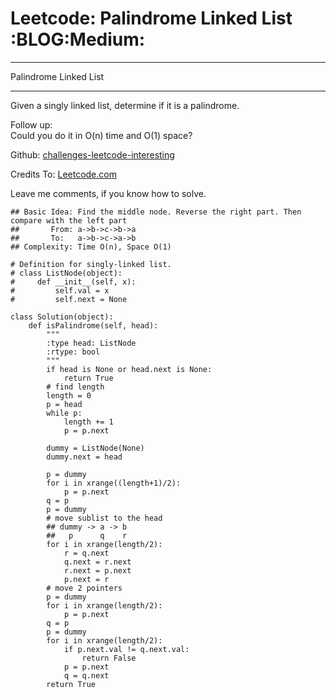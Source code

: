 # Leetcode: Palindrome Linked List     :BLOG:Medium:


---

Palindrome Linked List  

---

Given a singly linked list, determine if it is a palindrome.  

Follow up:  
Could you do it in O(n) time and O(1) space?  

Github: [challenges-leetcode-interesting](https://github.com/DennyZhang/challenges-leetcode-interesting/tree/master/palindrome-linked-list)  

Credits To: [Leetcode.com](https://leetcode.com/problems/palindrome-linked-list/description/)  

Leave me comments, if you know how to solve.  

    ## Basic Idea: Find the middle node. Reverse the right part. Then compare with the left part
    ##       From: a->b->c->b->a
    ##       To:   a->b->c->a->b
    ## Complexity: Time O(n), Space O(1)
    
    # Definition for singly-linked list.
    # class ListNode(object):
    #     def __init__(self, x):
    #         self.val = x
    #         self.next = None
    
    class Solution(object):
        def isPalindrome(self, head):
            """
            :type head: ListNode
            :rtype: bool
            """
            if head is None or head.next is None:
                return True
            # find length
            length = 0
            p = head
            while p:
                length += 1
                p = p.next
    
            dummy = ListNode(None)
            dummy.next = head
    
            p = dummy
            for i in xrange((length+1)/2):
                p = p.next
            q = p
            p = dummy
            # move sublist to the head
            ## dummy -> a -> b
            ##   p      q    r
            for i in xrange(length/2):
                r = q.next
                q.next = r.next
                r.next = p.next
                p.next = r
            # move 2 pointers
            p = dummy
            for i in xrange(length/2):
                p = p.next
            q = p
            p = dummy
            for i in xrange(length/2):
                if p.next.val != q.next.val:
                    return False
                p = p.next
                q = q.next
            return True